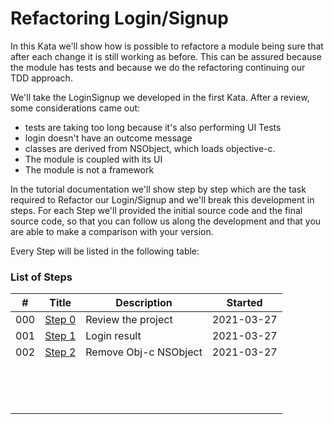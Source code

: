 # Refactoring Login/Signup

In this Kata we'll show how is possible to refactore a module being sure that after each change it is still working as before. This can be assured because the module has tests and because we do the refactoring continuing our TDD approach.

We'll take the LoginSignup we developed in the first Kata. After a review, some considerations came out:

- tests are taking too long because it's also performing UI Tests
- login doesn't have an outcome message
- classes are derived from NSObject, which loads objective-c.
- The module is coupled with its UI
- The module is not a framework

In the tutorial documentation we'll show step by step which are the task required to Refactor our Login/Signup and we'll break this development in steps. For each Step we'll provided the initial source code and the final source code, so that you can follow us along the development and that you are able to make a comparison with your version.

Every Step will be listed in the following table:

### List of Steps

| #    | Title                                         | Description           | Started    |
| ---- | --------------------------------------------- | --------------------- | ---------- |
| 000  | [Step 0](001_Step_0/001_Step0_Project.md)     | Review the project    | 2021-03-27 |
| 001  | [Step 1](001_Step_1/001_Step1_LoginResult.md) | Login result          | 2021-03-27 |
| 002  | [Step 2](001_Step_2/001_Step2_NSObject.md)    | Remove Obj-c NSObject | 2021-03-27 |
|      |                                               |                       |            |
|      |                                               |                       |            |
|      |                                               |                       |            |
|      |                                               |                       |            |
|      |                                               |                       |            |
|      |                                               |                       |            |
|      |                                               |                       |            |
|      |                                               |                       |            |
|      |                                               |                       |            |
|      |                                               |                       |            |
|      |                                               |                       |            |
|      |                                               |                       |            |
|      |                                               |                       |            |
|      |                                               |                       |            |

